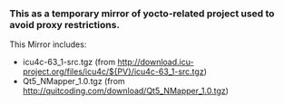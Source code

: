 ### This as a temporary mirror of yocto-related project used to avoid proxy restrictions.

This Mirror includes:
* icu4c-63_1-src.tgz (from http://download.icu-project.org/files/icu4c/${PV}/icu4c-63_1-src.tgz) 
* Qt5_NMapper_1.0.tgz (from http://quitcoding.com/download/Qt5_NMapper_1.0.tgz)
